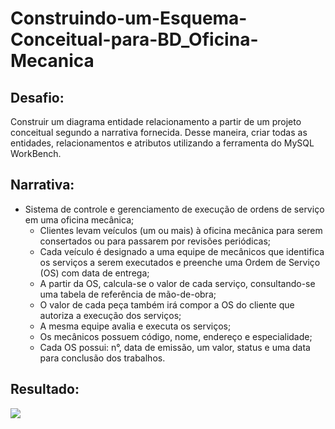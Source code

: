# Construindo-um-Esquema-Conceitual-para-BD_Oficina-Mecanica

## Desafio: 
Construir um diagrama entidade relacionamento a partir de um projeto conceitual segundo a narrativa fornecida. Desse maneira, criar todas as entidades, relacionamentos e atributos utilizando a ferramenta do MySQL WorkBench.

## Narrativa:
- Sistema de controle e gerenciamento de execução de ordens de serviço em uma oficina mecânica;
  - Clientes levam veículos (um ou mais) à oficina mecânica para serem consertados ou para passarem por revisões periódicas;
  - Cada veículo é designado a uma equipe de mecânicos que identifica os serviços a serem executados e preenche uma Ordem de Serviço (OS) com data de entrega;
  - A partir da OS, calcula-se o valor de cada serviço, consultando-se uma tabela de referência de mão-de-obra;
  - O valor de cada peça também irá compor a OS do cliente que autoriza a execução dos serviços;
  - A mesma equipe avalia e executa os serviços;
  - Os mecânicos possuem código, nome, endereço e especialidade;
  - Cada OS possui: n°, data de emissão, um valor, status e uma data para conclusão dos trabalhos.

## Resultado:
<img src="https://github.com/user-attachments/assets/38a2ad7d-ef68-4504-849f-ad58deb743f3">
